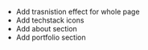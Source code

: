 - Add trasnistion effect for whole page
- Add techstack icons
- Add about section
- Add portfolio section